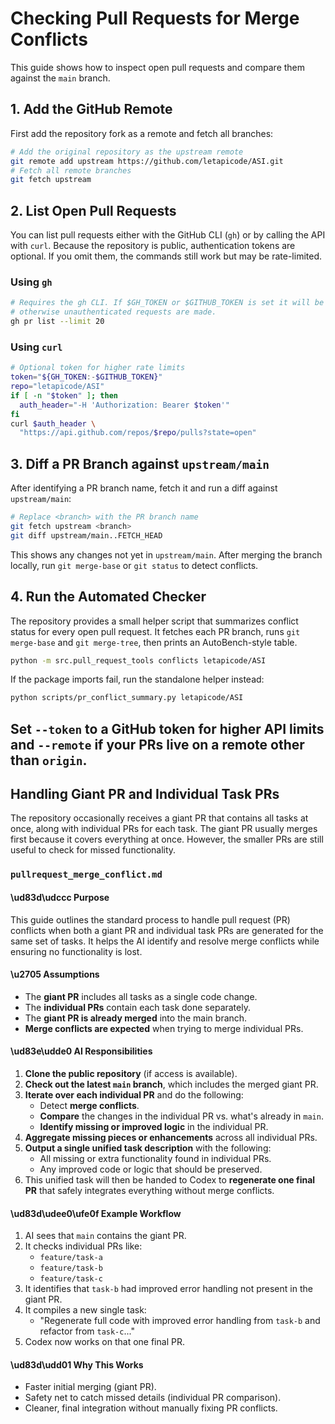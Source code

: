 # Checking Pull Requests for Merge Conflicts

This guide shows how to inspect open pull requests and compare them against the
`main` branch.

## 1. Add the GitHub Remote

First add the repository fork as a remote and fetch all branches:

```bash
# Add the original repository as the upstream remote
git remote add upstream https://github.com/letapicode/ASI.git
# Fetch all remote branches
git fetch upstream
```

## 2. List Open Pull Requests

You can list pull requests either with the GitHub CLI (`gh`) or by calling the
API with `curl`. Because the repository is public, authentication tokens are
optional. If you omit them, the commands still work but may be rate-limited.

### Using `gh`

```bash
# Requires the gh CLI. If $GH_TOKEN or $GITHUB_TOKEN is set it will be used,
# otherwise unauthenticated requests are made.
gh pr list --limit 20
```

### Using `curl`

```bash
# Optional token for higher rate limits
token="${GH_TOKEN:-$GITHUB_TOKEN}"
repo="letapicode/ASI"
if [ -n "$token" ]; then
  auth_header="-H 'Authorization: Bearer $token'"
fi
curl $auth_header \
  "https://api.github.com/repos/$repo/pulls?state=open"
```

## 3. Diff a PR Branch against `upstream/main`

After identifying a PR branch name, fetch it and run a diff against
`upstream/main`:

```bash
# Replace <branch> with the PR branch name
git fetch upstream <branch>
git diff upstream/main..FETCH_HEAD
```

This shows any changes not yet in `upstream/main`. After merging the branch
locally, run `git merge-base` or `git status` to detect conflicts.

## 4. Run the Automated Checker

The repository provides a small helper script that summarizes conflict status
for every open pull request. It fetches each PR branch, runs `git merge-base`
and `git merge-tree`, then prints an AutoBench-style table.

```bash
python -m src.pull_request_tools conflicts letapicode/ASI
```

If the package imports fail, run the standalone helper instead:

```bash
python scripts/pr_conflict_summary.py letapicode/ASI
```

Set `--token` to a GitHub token for higher API limits and `--remote` if your
PRs live on a remote other than `origin`.
---

## Handling Giant PR and Individual Task PRs

The repository occasionally receives a giant PR that contains all tasks at once, along with individual PRs for each task. The giant PR usually merges first because it covers everything at once. However, the smaller PRs are still useful to check for missed functionality.

### `pullrequest_merge_conflict.md`

#### \ud83d\udccc Purpose

This guide outlines the standard process to handle pull request (PR) conflicts when both a giant PR and individual task PRs are generated for the same set of tasks. It helps the AI identify and resolve merge conflicts while ensuring no functionality is lost.

#### \u2705 Assumptions

* The **giant PR** includes all tasks as a single code change.
* The **individual PRs** contain each task done separately.
* The **giant PR is already merged** into the main branch.
* **Merge conflicts are expected** when trying to merge individual PRs.

#### \ud83e\udde0 AI Responsibilities

1. **Clone the public repository** (if access is available).
2. **Check out the latest `main` branch**, which includes the merged giant PR.
3. **Iterate over each individual PR** and do the following:
   * Detect **merge conflicts**.
   * **Compare** the changes in the individual PR vs. what's already in `main`.
   * **Identify missing or improved logic** in the individual PR.
4. **Aggregate missing pieces or enhancements** across all individual PRs.
5. **Output a single unified task description** with the following:
   * All missing or extra functionality found in individual PRs.
   * Any improved code or logic that should be preserved.
6. This unified task will then be handed to Codex to **regenerate one final PR** that safely integrates everything without merge conflicts.

#### \ud83d\udee0\ufe0f Example Workflow

1. AI sees that `main` contains the giant PR.
2. It checks individual PRs like:
   * `feature/task-a`
   * `feature/task-b`
   * `feature/task-c`
3. It identifies that `task-b` had improved error handling not present in the giant PR.
4. It compiles a new single task:
   * "Regenerate full code with improved error handling from `task-b` and refactor from `task-c`..."
5. Codex now works on that one final PR.

#### \ud83d\udd01 Why This Works

* Faster initial merging (giant PR).
* Safety net to catch missed details (individual PR comparison).
* Cleaner, final integration without manually fixing PR conflicts.
